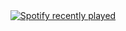 <div align="center">
  <a href="https://open.spotify.com/user/">
    <img src="https://spotify-recently-played-readme.vercel.app/api?user=jh5grrctsprclvqfh8swhg394&count=5" alt="Spotify recently played"  />
  </a>
</div>
